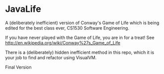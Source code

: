 # JavaLife

A (deliberately inefficient) version of Conway's Game of Life which is being edited for the best class ever, CS1530 Software Engineering.

If you have never played with the Game of Life, you are in for a treat!  See http://en.wikipedia.org/wiki/Conway%27s_Game_of_Life

There is a (deliberately) hidden inefficient method in this repo, which it is your job to find and refactor using VisualVM.

Final Version